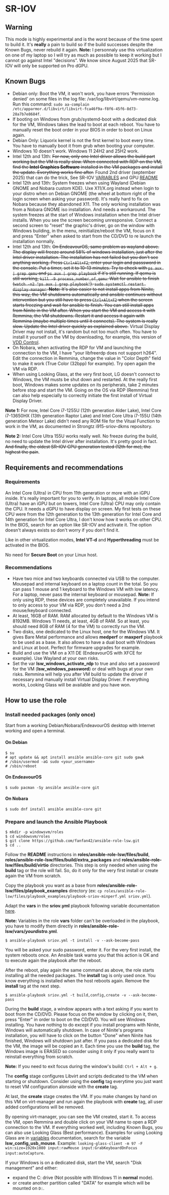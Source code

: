 # SR-IOV

## Warning

This mode is highly experimental and is the worst because of the time spent to build it. It's **really** a pain to build so if the build successes despite the Known Bugs, never rebuild it again. **Note:** I personnaly use this virtualization on one of my laptop so I will try as much as possible to keep it working but I cannot go against Intel "decisions". We know since August 2025 that SR-IOV will only be supported on Pro dGPU.

## Known Bugs

* Debian only: Boot the VM, it won't work, you have errors 'Permission denied' on some files in the log file: /var/log/libvirt/qemu/*vm-name*.log. Run this command: `sudo aa-complain /etc/apparmor.d/libvirt/libvirt-fca46f9a-f8f6-45f6-8d73-28a7b7e8684f`.
* If booting on Windows from grub/systemd-boot with a dedicated disk for the VM, Windows takes the lead to boot at each reboot. You have to manually reset the boot order in your BIOS in order to boot on Linux again.
* Debian Only: Liquorix kernel is not the first kernel to boot every time. You have to manually boot it from grub when booting your computer.
* Windows 10 doesn't work. Windows 11 24H2 and 25H2 work.
* Intel 12th and 13th: ~~For now, only one Intel driver allows the build part working but the VM is really slow. When connected with RDP on the VM, find the **Intel Graphics Software** installed in the VM packages and install the update. Everything works fine after.~~ Found 2nd driver (september 2025) that can do the trick, See SR-IOV [VARIABLES](./VARIABLES.md) and GPU [README](../build/extra_packages/README.md)
* Intel 12th and 13th: System freezes when using Wayland (Debian GNOME and Nobara custom KDE). Uxe X11/X.org instead when login to your distro when on Debian GNOME (the wheel at bottom right of the login screen when asking your password). It's really hard to fix on Nobara because they abandoned X11. The only working installation was from a Nobara GNOME iso installation. And needs a workaround. The system freezes at the start of Windows installation when the Intel driver installs. When you see the screen becoming unresponsive. Connect a second screen to "reset" the graphic's driver, go on the window with Windows building, in the menu, reinitialize/reboot the VM, focus on it and press "Enter" when asked to start from the CD/DVD to re launch the installation normally.
* Intel 12th and 13th: ~~On EndeavourOS, same problem as wayland above. The display will freeze around 58% of windows installation, just after the Intel driver installation. The installation has not failed but you don't see anything working. Press `Ctrl+Alt+F2`, enter your login and passsword in the console. Put a timer, set it to 10-13 minutes. Try to check with `ps aux | grep qemu` and `ps aux | grep playbook` if it's still running. If qemu is still working, `kill -9 process_number_of_qemu`. Wait for ansible to finish (`watch -n2 "ps aux | grep playbook"`). `sudo systemctl restart display-manager`. **Note:** It's also easier to not install apps from Ninite, this way, the VM shutdowns automatically and ansible continues without intervention but you still have to press `Ctrl+Alt+F2` when the screen starts freezing and wait for ansible to finish. You can still install apps from Ninite in the VM after. When you start the VM and access it with Remmina, the VM shutdowns. Restart it and access it again with Remmina (maybe multiple times until it connects). The system is really slow. Update the Intel driver quickly as explained above.~~ Virtual Display Driver may not install, it's random but not too much often. You have to install it yourself on the VM by downloading, for example, this version of [VDD Control](https://github.com/VirtualDrivers/Virtual-Display-Driver/releases/tag/25.7.23).
* On Nobara, when activating the RDP for VM and launching the connection to the VM, I have "your libfreerdp does not support h264". Edit the connection in Remmina, change the value in "Color Depth" field to make it work (True Color (32bpp) for example). Try open again the VM via RDP.
* When using Looking Glass, at the very first boot, LG doesn't connect to Windows, the VM musts be shut down and restarted. At the really first boot, Windows makes some updates on its peripherals, take 2 minutes before stop and start the VM. Going on the OS via RDP (Remmina) first can also help especially to correctly initiate the first install of Virtual Display Driver.

**Note 1:** For now, Intel Core i7-1255U (12th generation Alder Lake), Intel Core i7-13650HX (13th generation Raptor Lake) and Intel Core Ultra i7-155U (14th generation Meteor Lake) didn't need any ROM file for the Vitual Function to work in the VM, as documented in Strongtz i915-sriov-dkms repository.

**Note 2:** Intel Core Ultra 155U works really well. No freeze during the build, no need to update the Intel driver after installation. It's pretty good in fact. ~~And finally, the oldest SR-IOV CPU generation tested (12th for me), the highest the pain~~.

## Requirements and recommendations

### Requirements

An Intel Core (Ultra) i*n* CPU from 11th generation or more with an iGPU inside. It's really important for you to verify. In laptops, all mobile Intel Core (Ultra) have an iGPU but on towers, Intel Core (Ultra) CPU may only contain the CPU. It needs a dGPU to have display on screen. My first tests on these CPU were from the 12th generation to the 13th generation for Intel Core and 14th generation for Intel Core Ultra, I don't know how it works on other CPU. In the BIOS, search for an option like SR-IOV and activate it. The option doesn't always exists so don't worry if you don't find it.

Like in other virtualization modes, **Intel VT-d** and **Hyperthreading** must be activated in the BIOS.

No need for **Secure Boot** on your Linux host.

### Recommendations

* Have two mice and two keyboards connected via USB to the computer. Mousepad and internal keyboard on a laptop count in the total. So you can pass 1 mouse and 1 keyboard to the Windows VM with low latency. For a laptop, never pass the internal keyboard or mousepad. **Note:** If only using RDP, these devices are completely unavailable. If you intend to only access to your VM via RDP, you don't need a 2nd mouse/keyboard connected.
* At least, 16GB of RAM. RAM allocated by default to the Windows VM is 8192MB. Windows 11 needs, at least, 4GB of RAM. So at least, you should need 8GB of RAM (4 for the VM) to correctly run the VM.
* Two disks, one dedicated to the Linux host, one for the Windows VM. It gives Bare Metal performance and allows **medperf** or **maxperf** playbook to be used as a base. It also allows to have a dual boot with Windows and Linux at boot. Perfect for firmware upgrades for example.
* Build and use the VM on a X11 DE (EndeavourOS with XFCE for example). Use Wayland at your own risks.
* Set the var **lsw_windows_activate_rdp** to true and also set a password for the VM (**lsw_windows_password**) or deal with bugs at your own risks. Remmina will help you after VM build to update the driver if necessary and manually install Virtual Display Driver. If everything works, Looking Glass will be available and you have won.

## How to use the role

### Install needed packages (only once)

Start from a working Debian/Nobara/EndeavourOS desktop with Internet working and open a terminal.

#### On Debian

```shell
$ su
# apt update && apt install ansible ansible-core git sudo gawk
# /sbin/usermod -aG sudo <your_username>
# /sbin/reboot
```

#### On EndeavourOS

```shell
$ sudo pacman -Sy ansible ansible-core git
```

#### On Nobara

```shell
$ sudo dnf install ansible ansible-core git
```

### Prepare and launch the Ansible Playbook

```shell
$ mkdir -p windowsvm/roles
$ cd windowsvm/roles
$ git clone https://github.com/fanfan42/ansible-role-lsw.git
$ cd ..
```

Follow the **README** instructions in **roles/ansible-role-lsw/files/build**, **roles/ansible-role-lsw/files/build/extra_packages** and **roles/ansible-role-lsw/files/build/virtio** directories. This step is only needed when using the **build** tag or the role will fail. So, do it only for the very first install or create again the VM from scratch.

Copy the playbook you want as a base from **roles/ansible-role-lsw/files/playbook_examples** directory (ex: `cp roles/ansible-role-lsw/files/playbook_examples/playbook-sriov-minperf.yml sriov.yml`).

Adapt the **vars** in the **sriov.yml** playbook following variable documentation [here](VARIABLES.md).

**Note:** Variables in the role **vars** folder can't be overloaded in the playbook, you have to modify them directly in **roles/ansible-role-lsw/vars/*yourdistro*.yml**.

```shell
$ ansible-playbook sriov.yml -t install -v --ask-become-pass
```

You will be asked your sudo password, enter it. For the very first install, the system reboots once. An Ansible task warns you that this action is OK and to execute again the playbook after the reboot.

After the reboot, play again the same command as above, the role starts installing all the needed packages. The **install** tag is only used once. You know everything is installed when the host reboots again. Remove the **install** tag at the next step.

```shell
$ ansible-playbook sriov.yml -t build,config,create -v --ask-become-pass
```

During the **build** stage, a window appears with a text asking if you want to boot from the CD/DVD. Please focus on the window by clicking on it, then, press "Enter" in order to boot on the CD/DVD. You will see Windows installing. You have nothing to do except if you install programs with Ninite, Windows will automatically shutdown. In case of Ninite's programs installation, you will have to click on the button "Done" when Ninite has finished, Windows will shutdown just after. If you pass a dedicated disk for the VM, the image will be copied an it. Each time you use the **build** tag, the Windows image is ERASED so consider using it only if you really want to reinstall everything from scratch.

**Note:** If you need to exit focus during the window's build: `Ctrl + Alt + g`.

The **config** stage configures Libvirt and scripts dedicated to the VM when starting or shutdown. Consider using the **config** tag everytime you just want to reset VM configuration alonside with the **create** tag.

At last, the **create** stage creates the VM. If you make changes by hand on this VM on virt-manager and run again the playbook with **create** tag, all user added configurations will be removed.

By opening virt-manager, you can see the VM created, start it. To access the VM, open Remmina and double click on your VM name to open a RDP connection to the VM. If everything worked well, including Known Bugs, you can also use Looking Glass (Best performance). Examples for using Looking Glass are in [variables](./VARIABLES.md) documentation, search for the variable **lsw_config_usb_mouse**. Example: `looking-glass-client -m 97 -F win:size=1920x1080 input:rawMouse input:GrabKeyboardOnFocus input:autoCapture`.

If your Windows is on a dedicated disk, start the VM, search "Disk management" and either:

* expand the C: drive (Not possible with Windows 11 in **normal** mode).
* or create another partition called "DATA" for example which will be mounted on `D:`.
